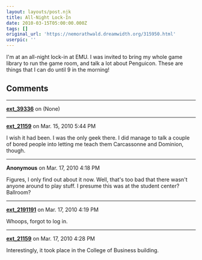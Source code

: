 ```yaml
---
layout: layouts/post.njk
title: All-Night Lock-In
date: 2010-03-15T05:00:00.000Z
tags: []
original_url: 'https://nemorathwald.dreamwidth.org/315950.html'
userpic: ''
---
```

I'm at an all-night lock-in at EMU. I was invited to bring my whole game library to run the game room, and talk a lot about Penguicon. These are things that I can do until 9 in the morning!

## Comments

---

**[ext_39336](https://www.dreamwidth.org/users/ext_39336)** on (None)



---

**[ext_21159](https://www.dreamwidth.org/users/ext_21159)** on Mar. 15, 2010 5:44 PM

I wish it had been. I was the only geek there. I did manage to talk a couple of bored people into letting me teach them Carcassonne and Dominion, though.

---

**Anonymous** on Mar. 17, 2010 4:18 PM

Figures, I only find out about it now. Well, that's too bad that there wasn't anyone around to play stuff. I presume this was at the student center? Ballroom?

---

**[ext_2191191](https://www.dreamwidth.org/users/ext_2191191)** on Mar. 17, 2010 4:19 PM

Whoops, forgot to log in.

---

**[ext_21159](https://www.dreamwidth.org/users/ext_21159)** on Mar. 17, 2010 4:28 PM

Interestingly, it took place in the College of Business building.
